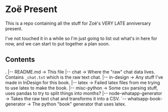 # Zoë Present

This is a repo containing all the stuff for Zoë's VERY LATE anniversary present.

I've not touched it in a while so I'm just going to list out what's in here for now,
and we can start to put together a plan soon.

## Contents

.
|-- README.md -> This file
|-- chat -> Where the "raw" chat data lives. Contains `_chat.txt` which is the raw text chat.
|-- in-design -> Any stuff I've made in InDesign for this book.
|-- latex -> Failed latex files from me trying to use latex to make the book.
|-- misc-python -> Some csv parsing stuff, uses pandas to try to split things into months?
|-- node-whatapp-generator -> Takes the raw text chat and transforms it into a CSV.
`-- whatsapp-book-generator -> The python "book" generator that uses latex.


